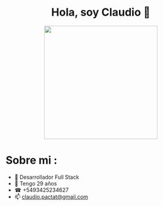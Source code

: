 <div align="center">
  <h1 align="center">Hola, soy Claudio 👋</h1>
  <img src="https://www.factoriabiz.com/wp-content/uploads/2018/03/contratar_programador.jpg" height="300rem">
</div>


<div>
  <h1>Sobre mi : </h1>
  
  - 🔭 Desarrollador Full Stack
  - 🌱 Tengo 29 años
  - ☎ +5493425234627
  - 📫 claudio.pactat@gmail.com
</div>
